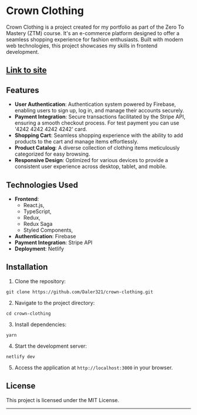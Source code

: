 # Crown Clothing

Crown Clothing is a project created for my portfolio as part of the Zero To Mastery (ZTM) course. It's an e-commerce platform designed to offer a seamless shopping experience for fashion enthusiasts. Built with modern web technologies, this project showcases my skills in frontend development.

## [Link to site](https://crown-clothing-by-daler.netlify.app/shop)

## Features

- **User Authentication**: Authentication system powered by Firebase, enabling users to sign up, log in, and manage their accounts securely.
- **Payment Integration**: Secure transactions facilitated by the Stripe API, ensuring a smooth checkout process. For test payment you can use '4242 4242 4242 4242' card.
- **Shopping Cart**: Seamless shopping experience with the ability to add products to the cart and manage items effortlessly.
- **Product Catalog**: A diverse collection of clothing items meticulously categorized for easy browsing.
- **Responsive Design**: Optimized for various devices to provide a consistent user experience across desktop, tablet, and mobile.

## Technologies Used

- **Frontend**:
  - React.js,
  - TypeScript,
  - Redux,
  - Redux Saga
  - Styled Components,
- **Authentication**: Firebase
- **Payment Integration**: Stripe API
- **Deployment**: Netlify

## Installation

1. Clone the repository:

```
git clone https://github.com/Daler321/crown-clothing.git
```

2. Navigate to the project directory:

```
cd crown-clothing
```

3. Install dependencies:

```
yarn
```

4. Start the development server:

```
netlify dev
```

5. Access the application at `http://localhost:3000` in your browser.

## License

This project is licensed under the MIT License.

---
